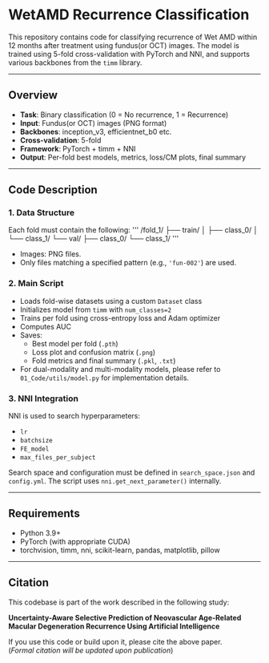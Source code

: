 # WetAMD Recurrence Classification

This repository contains code for classifying recurrence of Wet AMD within 12 months after treatment using fundus(or OCT) images.
The model is trained using 5-fold cross-validation with PyTorch and NNI, and supports various backbones from the `timm` library.

---

## Overview

- **Task**: Binary classification (0 = No recurrence, 1 = Recurrence)
- **Input**: Fundus(or OCT) images (PNG format)
- **Backbones**: inception_v3, efficientnet_b0 etc.
- **Cross-validation**: 5-fold
- **Framework**: PyTorch + timm + NNI
- **Output**: Per-fold best models, metrics, loss/CM plots, final summary

---

## Code Description

### 1. Data Structure

Each fold must contain the following:
'''
/fold_1/
├── train/
│   ├── class_0/
│   └── class_1/
└── val/
    ├── class_0/
    └── class_1/
'''

- Images: PNG files.
- Only files matching a specified pattern (e.g., `'fun-002'`) are used.

### 2. Main Script

- Loads fold-wise datasets using a custom `Dataset` class
- Initializes model from `timm` with `num_classes=2`
- Trains per fold using cross-entropy loss and Adam optimizer
- Computes AUC 
- Saves:
  - Best model per fold (`.pth`)
  - Loss plot and confusion matrix (`.png`)
  - Fold metrics and final summary (`.pkl`, `.txt`)
- For dual-modality and multi-modality models, please refer to `01_Code/utils/model.py` for implementation details.


### 3. NNI Integration

NNI is used to search hyperparameters:

- `lr`
- `batchsize`
- `FE_model`
- `max_files_per_subject`

Search space and configuration must be defined in `search_space.json` and `config.yml`. The script uses `nni.get_next_parameter()` internally.

---

## Requirements

- Python 3.9+
- PyTorch (with appropriate CUDA)
- torchvision, timm, nni, scikit-learn, pandas, matplotlib, pillow

---

## Citation

This codebase is part of the work described in the following study:

**Uncertainty-Aware Selective Prediction of Neovascular Age-Related Macular Degeneration Recurrence Using Artificial Intelligence**

If you use this code or build upon it, please cite the above paper.  
(*Formal citation will be updated upon publication*)


